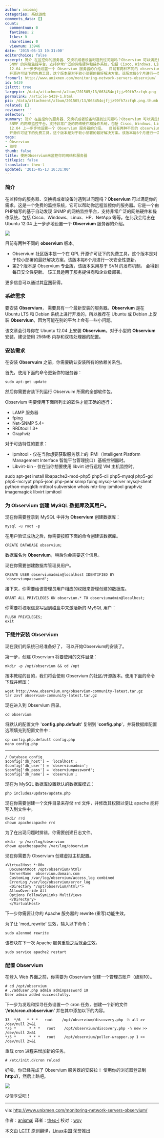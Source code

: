 ```yaml
---
author: anismaj
categories: 系统运维
comments_data: []
count:
  commentnum: 0
  favtimes: 2
  likes: 0
  sharetimes: 0
  viewnum: 13946
date: '2015-05-13 10:31:00'
editorchoice: false
excerpt: 简介 在监控你的服务器、交换机或者设备时遇到过问题吗？Observium 可以满足你的需求。这是一个免费的监控系统，它可以帮助你远程监控你的服务器。它是一个由PHP编写的基于自动发现
  SNMP 的网络监控平台，支持非常广泛的网络硬件和操作系统，包括 Cisco、Windows、Linux、HP、NetApp 等等。在此我会给出在 Ubuntu
  12.04 上一步步地设置一个 Observium 服务器的介绍。  目前有两种不同的 observium 版本。  Observium 社区版本是一个在 QPL
  开源许可证下的免费工具，这个版本是对于较小部署的最好解决方案。该版本每6个月进行一次安全性更
fromurl: http://www.unixmen.com/monitoring-network-servers-observium/
id: 5439
islctt: true
largepic: /data/attachment/album/201505/13/063454ojfjjz99fh7zzfqh.png
permalink: /article-5439-1.html
pic: /data/attachment/album/201505/13/063454ojfjjz99fh7zzfqh.png.thumb.jpg
related: []
reviewer: ''
selector: ''
summary: 简介 在监控你的服务器、交换机或者设备时遇到过问题吗？Observium 可以满足你的需求。这是一个免费的监控系统，它可以帮助你远程监控你的服务器。它是一个由PHP编写的基于自动发现
  SNMP 的网络监控平台，支持非常广泛的网络硬件和操作系统，包括 Cisco、Windows、Linux、HP、NetApp 等等。在此我会给出在 Ubuntu
  12.04 上一步步地设置一个 Observium 服务器的介绍。  目前有两种不同的 observium 版本。  Observium 社区版本是一个在 QPL
  开源许可证下的免费工具，这个版本是对于较小部署的最好解决方案。该版本每6个月进行一次安全性更
tags:
- Observium
- 监控
thumb: false
title: 使用Observium来监控你的网络和服务器
titlepic: false
translator: theo-l
updated: '2015-05-13 10:31:00'
---
```


### 简介


在监控你的服务器、交换机或者设备时遇到过问题吗？**Observium** 可以满足你的需求。这是一个免费的监控系统，它可以帮助你远程监控你的服务器。它是一个由PHP编写的基于自动发现 SNMP 的网络监控平台，支持非常广泛的网络硬件和操作系统，包括 Cisco、Windows、Linux、HP、NetApp 等等。在此我会给出在 Ubuntu 12.04 上一步步地设置一个 **Observium** 服务器的介绍。


![](/data/attachment/album/201505/13/063454ojfjjz99fh7zzfqh.png)


目前有两种不同的 **observium** 版本。


* Observium 社区版本是一个在 QPL 开源许可证下的免费工具，这个版本是对于较小部署的最好解决方案。该版本每6个月进行一次安全性更新。
* 第2个版本是 Observium 专业版，该版本采用基于 SVN 的发布机制。 会得到每日安全性更新。 该工具适用于服务提供商和企业级部署。


更多信息可以通过其[官网](http://www.observium.org/)获得。


### 系统需求


要安装 **Observium**， 需要具有一个最新安装的服务器。**Observium** 是在 Ubuntu LTS 和 Debian 系统上进行开发的，所以推荐在 Ubuntu 或 Debian 上安装 **Observium**，因为可能在别的平台上会有一些小问题。


该文章会引导你在 Ubuntu 12.04 上安装 **Observium**。对于小型的 **Observium** 安装，建议使用 256MB 内存和双核处理器的配置。


### 安装需求


在安装 **Observuim** 之前，你需要确认安装所有的依赖关系包。


首先，使用下面的命令更新你的服务器：



```
sudo apt-get update

```

然后你需要安装下列运行 Observuim 所需的全部软件包。


Observium 需要使用下面所列出的软件才能正确的运行：


* LAMP 服务器
* fping
* Net-SNMP 5.4+
* RRDtool 1.3+
* Graphviz


对于可选特性的要求：


* Ipmitool - 仅在当你想要获取服务器上的 IPMI（Intelligent Platform Management Interface 智能平台管理接口）基板控制器时。
* Libvirt-bin - 仅在当你想要使用 libvirt 进行远程 VM 主机监控时。


sudo apt-get install libapache2-mod-php5 php5-cli php5-mysql php5-gd php5-mcrypt php5-json php-pear snmp fping mysql-server mysql-client python-mysqldb rrdtool subversion whois mtr-tiny ipmitool graphviz imagemagick libvirt ipmitool


### 为 Observium 创建 MySQL 数据库及其用户。


现在你需要登录到 MySQL 中并为 **Observium** 创建数据库：



```
mysql -u root -p

```

在用户验证成功之后，你需要按照下面的命令创建该数据库。



```
CREATE DATABASE observium;

```

数据库名为 **Observium**，稍后你会需要这个信息。


现在你需要创建数据库管理员用户。



```
CREATE USER observiumadmin@localhost IDENTIFIED BY 'observiumpassword';

```

接下来，你需要给该管理员用户相应的权限来管理创建的数据库。



```
GRANT ALL PRIVILEGES ON observium.* TO observiumadmin@localhost;

```

你需要将权限信息写回到磁盘中来激活新的 MySQL 用户：



```
FLUSH PRIVILEGES;
exit

```

### 下载并安装 Observium


现在我们的系统已经准备好了， 可以开始Observium的安装了。


第一步，创建 Observium 将要使用的文件目录：



```
mkdir -p /opt/observium && cd /opt

```

按本教程的目的，我们将会使用 Observium 的社区/开源版本。使用下面的命令下载并解压：



```
wget http://www.observium.org/observium-community-latest.tar.gz
tar zxvf observium-community-latest.tar.gz

```

现在进入到 Observium 目录。



```
cd observium

```

将默认的配置文件 '**config.php.default**' 复制到 '**config.php**'，并将数据库配置选项填充到配置文件中：



```
cp config.php.default config.php
nano config.php

```



---



```
/ Database config
$config['db_host'] = 'localhost';
$config['db_user'] = 'observiumadmin';
$config['db_pass'] = 'observiumpassword';
$config['db_name'] = 'observium';

```

现在为 MySQL 数据库设置默认的数据库模式：



```
php includes/update/update.php

```

现在你需要创建一个文件目录来存储 rrd 文件，并修改其权限以便让 apache 能将写入到文件中。



```
mkdir rrd
chown apache:apache rrd

```

为了在出现问题时排错，你需要创建日志文件。



```
mkdir -p /var/log/observium
chown apache:apache /var/log/observium

```

现在你需要为 Observium 创建虚拟主机配置。



```
<VirtualHost *:80>
  DocumentRoot /opt/observium/html/
  ServerName  observium.domain.com
  CustomLog /var/log/observium/access_log combined
  ErrorLog /var/log/observium/error_log
  <Directory "/opt/observium/html/">
  AllowOverride All
  Options FollowSymLinks MultiViews
  </Directory>
  </VirtualHost>

```

下一步你需要让你的 Apache 服务器的 rewrite (重写)功能生效。


为了让 'mod\_rewrite' 生效，输入以下命令：



```
sudo a2enmod rewrite

```

该模块在下一次 Apache 服务重启之后就会生效。



```
sudo service apache2 restart

```

### 配置 Observium


在登入 Web 界面之前，你需要为 Observium 创建一个管理员账户（级别10）。



```
# cd /opt/observium
# ./adduser.php admin adminpassword 10 
User admin added successfully.

```

下一步为发现和探寻任务设置一个 cron 任务，创建一个新的文件 ‘**/etc/cron.d/observium**’ 并在其中添加以下的内容。



```
33  */6   * * *   root    /opt/observium/discovery.php -h all >> /dev/null 2>&1
*/5 *      * * *   root    /opt/observium/discovery.php -h new >> /dev/null 2>&1
*/5 *      * * *   root    /opt/observium/poller-wrapper.py 1 >> /dev/null 2>&1

```

重载 cron 进程来增加新的任务。



```
# /etc/init.d/cron reload

```

好啦，你已经完成了 Observium 服务器的安装拉！ 使用你的浏览器登录到 **http://<Server IP>**，然后上路吧。


![](/data/attachment/album/201505/13/063455b9rzgwk7rwlw7w7m.png)


尽情享受吧！




---


via: <http://www.unixmen.com/monitoring-network-servers-observium/>


作者：[anismaj](http://www.unixmen.com/author/anis/) 译者：[theo-l](http://github.com/theo-l) 校对：[wxy](http://github.com/wxy)


本文由 [LCTT](http://github.com/LCTT/TranslateProject) 原创翻译，[Linux中国](http://linux.cn/) 荣誉推出